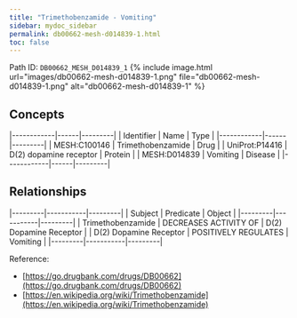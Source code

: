 ```yaml
---
title: "Trimethobenzamide - Vomiting"
sidebar: mydoc_sidebar
permalink: db00662-mesh-d014839-1.html
toc: false 
---
```



Path ID: `DB00662_MESH_D014839_1`
{% include image.html url="images/db00662-mesh-d014839-1.png" file="db00662-mesh-d014839-1.png" alt="db00662-mesh-d014839-1" %}

## Concepts

|------------|------|---------|
| Identifier | Name | Type    |
|------------|------|---------|
| MESH:C100146 | Trimethobenzamide | Drug |
| UniProt:P14416 | D(2) dopamine receptor | Protein |
| MESH:D014839 | Vomiting | Disease |
|------------|------|---------|

## Relationships

|---------|-----------|---------|
| Subject | Predicate | Object  |
|---------|-----------|---------|
| Trimethobenzamide | DECREASES ACTIVITY OF | D(2) Dopamine Receptor |
| D(2) Dopamine Receptor | POSITIVELY REGULATES | Vomiting |
|---------|-----------|---------|

Reference: 
  - [https://go.drugbank.com/drugs/DB00662](https://go.drugbank.com/drugs/DB00662)
  - [https://en.wikipedia.org/wiki/Trimethobenzamide](https://en.wikipedia.org/wiki/Trimethobenzamide)
